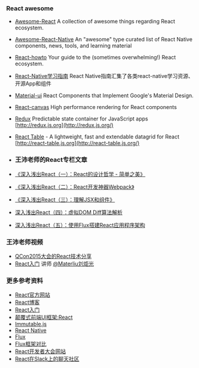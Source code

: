 ### React awesome

* [Awesome-React](https://github.com/enaqx/awesome-react)
  A collection of awesome things regarding React ecosystem.
* [Awesome-React-Native](https://github.com/jondot/awesome-react-native)
  An "awesome" type curated list of React Native components, news, tools, and learning material
* [React-howto](https://github.com/petehunt/react-howto)
  Your guide to the \(sometimes overwhelming!\) React ecosystem.
* [React-Native学习指南](https://github.com/ele828/react-native-guide)
  React Native指南汇集了各类react-native学习资源、开源App和组件
* [Material-ui](https://github.com/callemall/material-ui)
  React Components that Implement Google's Material Design.
* [React-canvas](https://github.com/Flipboard/react-canvas)
  High performance rendering for React components
* [Redux](https://github.com/rackt/redux)
  Predictable state container for JavaScript apps
  [http://redux.js.org](http://redux.js.org/)
* [React Table](http://react-table.js.org) - A lightweight, fast and extendable datagrid for React [http://react-table.js.org](http://react-table.js.org/)

* ### 王沛老师的React专栏文章
* [《深入浅出React（一）：React的设计哲学 - 简单之美》](http://www.infoq.com/cn/articles/react-art-of-simplity)

* [《深入浅出React（二）：React开发神器Webpack》](http://www.infoq.com/cn/articles/react-and-webpack)

* [《深入浅出React（三）：理解JSX和组件》](http://www.infoq.com/cn/articles/react-jsx-and-component)

* [深入浅出React（四）：虚拟DOM Diff算法解析](http://www.infoq.com/cn/articles/react-dom-diff)
* [深入浅出React（五）：使用Flux搭建React应用程序架构](http://www.infoq.com/cn/articles/react-flux)

### 王沛老师视频

* [QCon2015大会的React技术分享](http://www.infoq.com/cn/presentations/pracitise-of-reactjs)
* [React入门](http://www.imooc.com/learn/504)
  讲师
  [@Materliu刘炬光](https://github.com/materliu)

### 更多参考资料

* [React官方网站](http://facebook.github.io/react/)
* [React博客](http://facebook.github.io/react/blog/)
* [React入门](http://ryanclark.me/getting-started-with-react/)
* [颠覆式前端UI框架:React](http://www.infoq.com/cn/articles/subversion-front-end-ui-development-framework-react)
* [Immutable.js](http://facebook.github.io/immutable-js/)
* [React Native](http://facebook.github.io/react-native/)
* [Flux](https://facebook.github.io/flux/)
* [Flux框架对比](https://github.com/voronianski/flux-comparison)
* [React开发者大会网站](http://conf.reactjs.com/index.html)
* [React在Slack上的聊天社区](http://reactiflux.com/)



